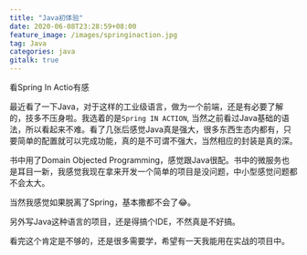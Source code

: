 ```yaml
---
title: "Java初体验"
date: 2020-06-08T23:28:59+08:00
feature_image: /images/springinaction.jpg
tag: Java
categories: java
gitalk: true
---
```


看Spring In Actio有感
<!--more-->

最近看了一下Java，对于这样的工业级语言，做为一个前端，还是有必要了解的，技多不压身啦。我选着的是`Spring IN ACTION`, 当然之前看过Java基础的语法，所以看起来不难。看了几张后感觉Java真是强大，很多东西生态内都有，只要简单的配置就可以完成功能，真的是不可谓不强大，当然相应的封装是真的深。

书中用了Domain Objected Programming，感觉跟Java很配。书中的微服务也是耳目一新，我感觉我现在拿来开发一个简单的项目是没问题，中小型感觉问题都不会太大。

当然我感觉如果脱离了Spring，基本撒都不会了😂。

另外写Java这种语言的项目，还是得搞个IDE，不然真是不好搞。

看完这个肯定是不够的，还是很多需要学，希望有一天我能用在实战的项目中。